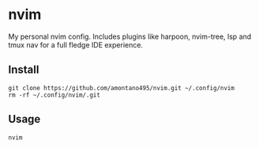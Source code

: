 # nvim

My personal nvim config. Includes plugins like harpoon, nvim-tree, lsp and tmux nav for a full fledge IDE experience.

## Install 
```
git clone https://github.com/amontano495/nvim.git ~/.config/nvim
rm -rf ~/.config/nvim/.git
```

## Usage
```
nvim
```
